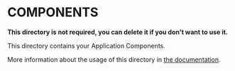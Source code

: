 # COMPONENTS

**This directory is not required, you can delete it if you don't want to use it.**

This directory contains your Application Components.

More information about the usage of this directory in [the documentation](https://nuxtjs.org/guides/directory-structure/components).
